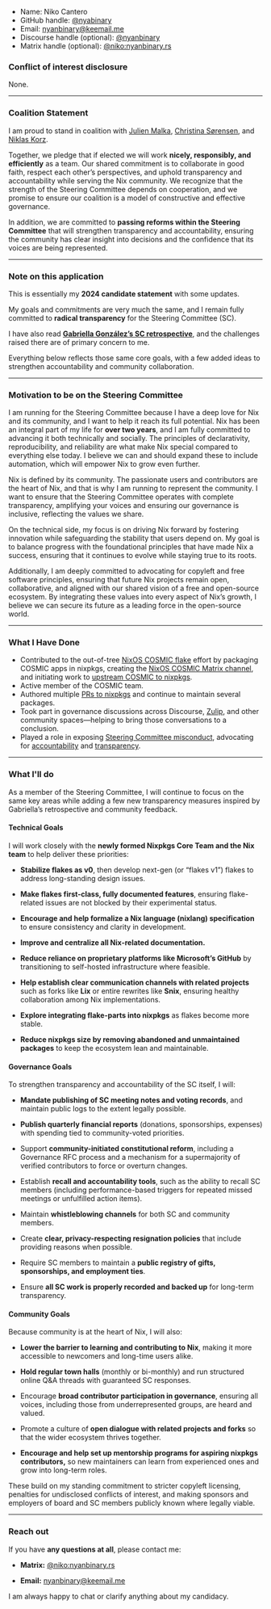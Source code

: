 * Name: Niko Cantero
* GitHub handle: [@nyabinary](https://github.com/nyabinary)
* Email: [nyanbinary@keemail.me](mailto:nyanbinary@keemail.me)
* Discourse handle (optional): [@nyanbinary](https://discourse.nixos.org/u/nyanbinary/summary)
* Matrix handle (optional): [@niko:nyanbinary.rs](https://matrix.to/#/@niko:nyanbinary.rs)

### Conflict of interest disclosure

None.

---

### Coalition Statement

I am proud to stand in coalition with [Julien Malka](https://github.com/JulienMalka), [Christina Sørensen](https://github.com/cafkafk), and [Niklas Korz](https://github.com/niklaskorz).

Together, we pledge that if elected we will work **nicely, responsibly, and efficiently** as a team. Our shared commitment is to collaborate in good faith, respect each other’s perspectives, and uphold transparency and accountability while serving the Nix community. We recognize that the strength of the Steering Committee depends on cooperation, and we promise to ensure our coalition is a model of constructive and effective governance.

In addition, we are committed to **passing reforms within the Steering Committee** that will strengthen transparency and accountability, ensuring the community has clear insight into decisions and the confidence that its voices are being represented.

---

### Note on this application

This is essentially my **2024 candidate statement** with some updates.

My goals and commitments are very much the same, and I remain fully committed to **radical transparency** for the Steering Committee (SC).

I have also read [**Gabriella González’s SC retrospective**](https://www.haskellforall.com/2025/09/steering-committee-retrospective.html), and the challenges raised there are of primary concern to me.

Everything below reflects those same core goals, with a few added ideas to strengthen accountability and community collaboration.

---

### Motivation to be on the Steering Committee

I am running for the Steering Committee because I have a deep love for Nix and its community, and I want to help it reach its full potential. Nix has been an integral part of my life for **over two years**, and I am fully committed to advancing it both technically and socially. The principles of declarativity, reproducibility, and reliability are what make Nix special compared to everything else today. I believe we can and should expand these to include automation, which will empower Nix to grow even further.

Nix is defined by its community. The passionate users and contributors are the heart of Nix, and that is why I am running to represent the community. I want to ensure that the Steering Committee operates with complete transparency, amplifying your voices and ensuring our governance is inclusive, reflecting the values we share.

On the technical side, my focus is on driving Nix forward by fostering innovation while safeguarding the stability that users depend on. My goal is to balance progress with the foundational principles that have made Nix a success, ensuring that it continues to evolve while staying true to its roots.

Additionally, I am deeply committed to advocating for copyleft and free software principles, ensuring that future Nix projects remain open, collaborative, and aligned with our shared vision of a free and open-source ecosystem. By integrating these values into every aspect of Nix’s growth, I believe we can secure its future as a leading force in the open-source world.

---

### What I Have Done

* Contributed to the out-of-tree [NixOS COSMIC flake](https://github.com/lilyinstarlight/nixos-cosmic) effort by packaging COSMIC apps in nixpkgs, creating the [NixOS COSMIC Matrix channel](https://matrix.to/#/#cosmic:nixos.org), and initiating work to [upstream COSMIC to nixpkgs](https://github.com/NixOS/nixpkgs/issues/259641).
* Active member of the COSMIC team.
* Authored multiple [PRs to nixpkgs](https://github.com/NixOS/nixpkgs/pulls?q=is%3Aclosed+is%3Apr+author%3Anyabinary) and continue to maintain several packages.
* Took part in governance discussions across Discourse, [Zulip](https://nixpkgs.zulipchat.com/), and other community spaces—helping to bring those conversations to a conclusion.
* Played a role in exposing [Steering Committee misconduct](https://discourse.nixos.org/t/the-sc-prepared-to-lie-to-us-and-what-we-can-do-about-it-whistleblow/70103/4), advocating for [accountability](https://discourse.nixos.org/t/sc-member-tomberek-works-for-anduril/68971) and [transparency](https://discourse.nixos.org/t/a-statement-from-members-of-the-moderation-team/69828/85).

---

### What I'll do

As a member of the Steering Committee, I will continue to focus on the same key areas while adding a few new transparency measures inspired by Gabriella’s retrospective and community feedback.

#### Technical Goals

I will work closely with the **newly formed Nixpkgs Core Team and the Nix team** to help deliver these priorities:

* **Stabilize flakes as v0**, then develop next-gen (or “flakes v1”) flakes to address long-standing design issues.

* **Make flakes first-class, fully documented features**, ensuring flake-related issues are not blocked by their experimental status.

* **Encourage and help formalize a Nix language (nixlang) specification** to ensure consistency and clarity in development.

* **Improve and centralize all Nix-related documentation.**

* **Reduce reliance on proprietary platforms like Microsoft’s GitHub** by transitioning to self-hosted infrastructure where feasible.

* **Help establish clear communication channels with related projects** such as forks like **Lix** or entire rewrites like **Snix**, ensuring healthy collaboration among Nix implementations.

* **Explore integrating flake-parts into nixpkgs** as flakes become more stable.

* **Reduce nixpkgs size by removing abandoned and unmaintained packages** to keep the ecosystem lean and maintainable.

#### Governance Goals

To strengthen transparency and accountability of the SC itself, I will:

* **Mandate publishing of SC meeting notes and voting records**, and maintain public logs to the extent legally possible.

* **Publish quarterly financial reports** (donations, sponsorships, expenses) with spending tied to community-voted priorities.

* Support **community-initiated constitutional reform**, including a Governance RFC process and a mechanism for a supermajority of verified contributors to force or overturn changes.

* Establish **recall and accountability tools**, such as the ability to recall SC members (including performance-based triggers for repeated missed meetings or unfulfilled action items).

* Maintain **whistleblowing channels** for both SC and community members.

* Create **clear, privacy-respecting resignation policies** that include providing reasons when possible.

* Require SC members to maintain a **public registry of gifts, sponsorships, and employment ties**.

* Ensure **all SC work is properly recorded and backed up** for long-term transparency.

#### Community Goals

Because community is at the heart of Nix, I will also:

* **Lower the barrier to learning and contributing to Nix**, making it more accessible to newcomers and long-time users alike.

* **Hold regular town halls** (monthly or bi-monthly) and run structured online Q&A threads with guaranteed SC responses.

* Encourage **broad contributor participation in governance**, ensuring all voices, including those from underrepresented groups, are heard and valued.

* Promote a culture of **open dialogue with related projects and forks** so that the wider ecosystem thrives together.

* **Encourage and help set up mentorship programs for aspiring nixpkgs contributors,** so new maintainers can learn from experienced ones and grow into long-term roles.

These build on my standing commitment to stricter copyleft licensing, penalties for undisclosed conflicts of interest, and making sponsors and employers of board and SC members publicly known where legally viable.

---

### Reach out

If you have **any questions at all**, please contact me:

* **Matrix:** [@niko:nyanbinary.rs](https://matrix.to/#/@niko:nyanbinary.rs)

* **Email:** [nyanbinary@keemail.me](mailto:nyanbinary@keemail.me)

I am always happy to chat or clarify anything about my candidacy.
